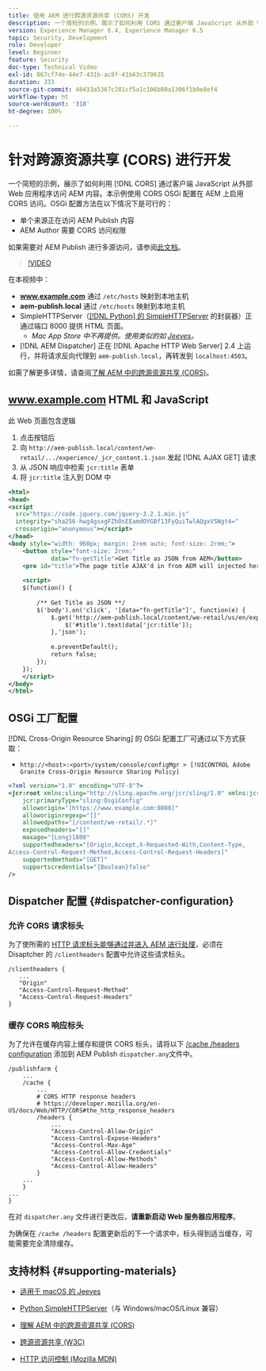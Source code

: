 ```yaml
---
title: 使用 AEM 进行跨源资源共享 (CORS) 开发
description: 一个简短的示例，展示了如何利用 CORS 通过客户端 JavaScript 从外部 Web 应用程序访问 AEM 内容。
version: Experience Manager 6.4, Experience Manager 6.5
topic: Security, Development
role: Developer
level: Beginner
feature: Security
doc-type: Technical Video
exl-id: 867cf74e-44e7-431b-ac8f-41b63c370635
duration: 333
source-git-commit: 48433a5367c281cf5a1c106b08a1306f1b0e8ef4
workflow-type: ht
source-wordcount: '318'
ht-degree: 100%

---
```


# 针对跨源资源共享 (CORS) 进行开发

一个简短的示例，展示了如何利用 [!DNL CORS] 通过客户端 JavaScript 从外部 Web 应用程序访问 AEM 内容。本示例使用 CORS OSGi 配置在 AEM 上启用 CORS 访问。OSGi 配置方法在以下情况下是可行的：

* 单个来源正在访问 AEM Publish 内容
* AEM Author 需要 CORS 访问权限

如果需要对 AEM Publish 进行多源访问，请参阅[此文档](https://experienceleague.adobe.com/docs/experience-manager-learn/getting-started-with-aem-headless/deployments/configurations/cors.html?lang=zh-Hans#dispatcher-configuration)。

>[!VIDEO](https://video.tv.adobe.com/v/18837?quality=12&learn=on)

在本视频中：

* **www.example.com** 通过 `/etc/hosts` 映射到本地主机
* **aem-publish.local** 通过 `/etc/hosts` 映射到本地主机 
* SimpleHTTPServer（[[!DNL Python] 的 SimpleHTTPServer](https://docs.python.org/2/library/simplehttpserver.html) 的封装器）正通过端口 8000 提供 HTML 页面。
   * _Mac App Store 中不再提供。使用类似的如 [Jeeves](https://apps.apple.com/us/app/jeeves-local-http-server/id980824182?mt=12)。_
* [!DNL AEM Dispatcher] 正在 [!DNL Apache HTTP Web Server] 2.4 上运行，并将请求反向代理到 `aem-publish.local`，再转发到 `localhost:4503`。

如需了解更多详情，请查阅[了解 AEM 中的跨源资源共享 (CORS)](./understand-cross-origin-resource-sharing.md)。

## www.example.com HTML 和 JavaScript

此 Web 页面包含逻辑

1. 点击按钮后
1. 向 `http://aem-publish.local/content/we-retail/.../experience/_jcr_content.1.json` 发起 [!DNL AJAX GET] 请求
1. 从 JSON 响应中检索 `jcr:title` 表单
1. 将 `jcr:title` 注入到 DOM 中

```xml
<html>
<head>
<script
  src="https://code.jquery.com/jquery-3.2.1.min.js"
  integrity="sha256-hwg4gsxgFZhOsEEamdOYGBf13FyQuiTwlAQgxVSNgt4="
  crossorigin="anonymous"></script>   
</head>
<body style="width: 960px; margin: 2rem auto; font-size: 2rem;">
    <button style="font-size: 2rem;"
            data="fn-getTitle">Get Title as JSON from AEM</button>
    <pre id="title">The page title AJAX'd in from AEM will injected here</pre>
    
    <script>
    $(function() { 
        
        /** Get Title as JSON **/
        $('body').on('click', '[data="fn-getTitle"]', function(e) { 
            $.get('http://aem-publish.local/content/we-retail/us/en/experience/_jcr_content.1.json', function(data) {
                $('#title').text(data['jcr:title']);
            },'json');
            
            e.preventDefault();
            return false;
        });
    });
    </script>
</body>
</html>
```

## OSGi 工厂配置

[!DNL Cross-Origin Resource Sharing] 的 OSGi 配置工厂可通过以下方式获取：

* `http://<host>:<port>/system/console/configMgr > [!UICONTROL Adobe Granite Cross-Origin Resource Sharing Policy]`

```xml
<?xml version="1.0" encoding="UTF-8"?>
<jcr:root xmlns:sling="http://sling.apache.org/jcr/sling/1.0" xmlns:jcr="http://www.jcp.org/jcr/1.0"
    jcr:primaryType="sling:OsgiConfig"
    alloworigin="[https://www.example.com:8000]"
    alloworiginregexp="[]"
    allowedpaths="[/content/we-retail/.*]"
    exposedheaders="[]"
    maxage="{Long}1800"
    supportedheaders="[Origin,Accept,X-Requested-With,Content-Type,
Access-Control-Request-Method,Access-Control-Request-Headers]"
    supportedmethods="[GET]"
    supportscredentials="{Boolean}false"
/>
```

## Dispatcher 配置 {#dispatcher-configuration}

### 允许 CORS 请求标头

为了使所需的 [HTTP 请求标头能够通过并进入 AEM 进行处理](https://experienceleague.adobe.com/docs/experience-manager-dispatcher/using/configuring/dispatcher-configuration.html?lang=zh-Hans#specifying-the-http-headers-to-pass-through-clientheaders)，必须在 Disaptcher 的 `/clientheaders` 配置中允许这些请求标头。

```
/clientheaders {
   ...
   "Origin"
   "Access-Control-Request-Method"
   "Access-Control-Request-Headers"
}
```

### 缓存 CORS 响应标头

为了允许在缓存内容上缓存和提供 CORS 标头，请将以下 [/cache /headers configuration](https://experienceleague.adobe.com/docs/experience-manager-dispatcher/using/configuring/dispatcher-configuration.html?lang=zh-Hans#caching-http-response-headers) 添加到 AEM Publish `dispatcher.any`文件中。

```
/publishfarm {
    ...
    /cache {
        ...
        # CORS HTTP response headers
        # https://developer.mozilla.org/en-US/docs/Web/HTTP/CORS#the_http_response_headers
        /headers {
            ...
            "Access-Control-Allow-Origin"
            "Access-Control-Expose-Headers"
            "Access-Control-Max-Age"
            "Access-Control-Allow-Credentials"
            "Access-Control-Allow-Methods"
            "Access-Control-Allow-Headers"
        }
    ...
    }
...
}
```

在对 `dispatcher.any` 文件进行更改后，**请重新启动 Web 服务器应用程序**。

为确保在 `/cache /headers` 配置更新后的下一个请求中，标头得到适当缓存，可能需要完全清除缓存。

## 支持材料 {#supporting-materials}

* [适用于 macOS 的 Jeeves](https://apps.apple.com/us/app/jeeves-local-http-server/id980824182?mt=12)
* [Python SimpleHTTPServer](https://docs.python.o:qrg/2/library/simplehttpserver.html)（与 Windows/macOS/Linux 兼容）

* [理解 AEM 中的跨源资源共享 (CORS)](./understand-cross-origin-resource-sharing.md)
* [跨源资源共享 (W3C)](https://www.w3.org/TR/cors/)
* [HTTP 访问控制 (Mozilla MDN)](https://developer.mozilla.org/en-US/docs/Web/HTTP/Access_control_CORS)
